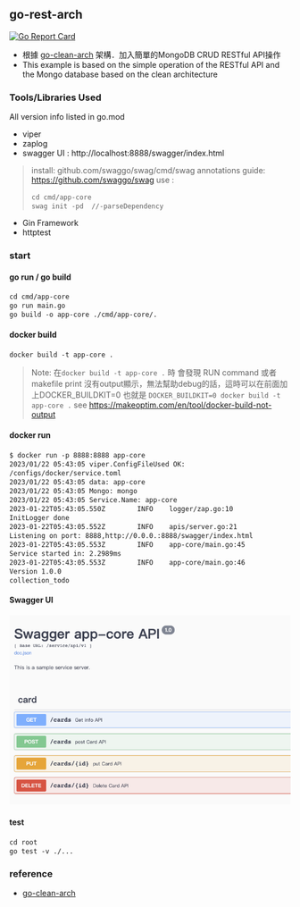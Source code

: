 
## go-rest-arch
[![Go Report Card](https://goreportcard.com/badge/github.com/minilabmemo/go-rest-arch)](https://goreportcard.com/report/github.com/minilabmemo/go-rest-arch)


- 根據 [go-clean-arch](https://github.com/bxcodec/go-clean-arch) 架構．加入簡單的MongoDB CRUD RESTful API操作
- This example is based on the simple operation of the RESTful API and the Mongo database based on the clean architecture



### Tools/Libraries Used
All version info listed in go.mod
- viper
- zaplog
- swagger UI : http://localhost:8888/swagger/index.html
> install: github.com/swaggo/swag/cmd/swag
> annotations guide: https://github.com/swaggo/swag
> use :
> ```
> cd cmd/app-core
> swag init -pd  //-parseDependency
> ```
> 
- Gin Framework
- httptest


### start

#### go run / go build
```
cd cmd/app-core
go run main.go
go build -o app-core ./cmd/app-core/.
```

#### docker build 
`docker build -t app-core .`
>Note: 在`docker build -t app-core .` 時 
會發現 RUN command 或者makefile print 沒有output顯示，無法幫助debug的話，這時可以在前面加上DOCKER_BUILDKIT=0 也就是
`DOCKER_BUILDKIT=0 docker build -t app-core .`
see https://makeoptim.com/en/tool/docker-build-not-output


#### docker run
```
$ docker run -p 8888:8888 app-core
2023/01/22 05:43:05 viper.ConfigFileUsed OK: /configs/docker/service.toml
2023/01/22 05:43:05 data: app-core
2023/01/22 05:43:05 Mongo: mongo
2023/01/22 05:43:05 Service.Name: app-core
2023-01-22T05:43:05.550Z        INFO    logger/zap.go:10        InitLogger done
2023-01-22T05:43:05.552Z        INFO    apis/server.go:21       Listening on port: 8888,http://0.0.0.:8888/swagger/index.html
2023-01-22T05:43:05.553Z        INFO    app-core/main.go:45     Service started in: 2.2989ms
2023-01-22T05:43:05.553Z        INFO    app-core/main.go:46     Version 1.0.0
collection_todo 
```

#### Swagger UI
![swagger UI](./swagger-cards.png)


#### test
```
cd root
go test -v ./...
```

### reference
- [go-clean-arch](https://github.com/bxcodec/go-clean-arch)
